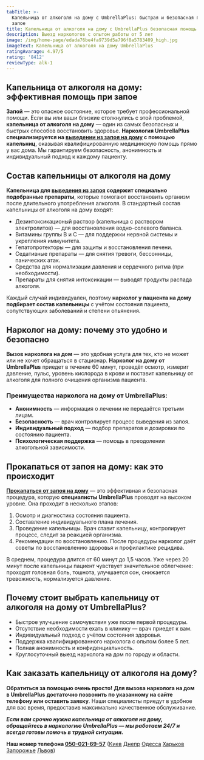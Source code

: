 ```yaml
---
tabTitle: >-
  Капельница от алкоголя на дому с UmbrellaPlus: быстрая и безопасная помощь при
  запое
title: Капельница от алкоголя на дому с UmbrellaPlus безопасная помощь при запое
description: Выезд наркологов с опытом работы от 5 лет
image: /img/home-page/edada76be4fa9739d5a796f8a5783409_high.jpg
imageText: Капельница от алкоголя на дому UmbrellaPlus
ratingAvarage: 4.97/5
rating: '8412'
reviewType: alk-1
---
```


## Капельница от алкоголя на дому: эффективная помощь при запое

**Запой** — это опасное состояние, которое требует профессиональной помощи. Если вы или ваши близкие столкнулись с этой проблемой, **капельница от алкоголя на дому** — один из самых безопасных и быстрых способов восстановить здоровье. **Наркология UmbrellaPlus** **специализируется на [выведении из запоя на дому](https://umbrella-plus.com.ua/services/vivod-iz-zapoia-na-domy-umbrellaplus/) с помощью капельниц**, оказывая квалифицированную медицинскую помощь прямо у вас дома. Мы гарантируем безопасность, анонимность и индивидуальный подход к каждому пациенту.

## Состав капельницы от алкоголя на дому

**Капельница для [выведения из запоя](https://umbrella-plus.com.ua/services/vivod-iz-zapoia-umbrellaplus/) содержит специально подобранные препараты**, которые помогают восстановить организм после длительного употребления алкоголя. В стандартный состав капельницы от алкоголя на дому входят:

* Дезинтоксикационый раствор (капельница с раствором электролитов) — для восстановления водно-солевого баланса.
* Витамины группы B и C — для поддержки нервной системы и укрепления иммунитета.
* Гепатопротекторы — для защиты и восстановления печени.
* Седативные препараты — для снятия тревоги, бессонницы, панических атак.
* Средства для нормализации давления и сердечного ритма (при необходимости).
* Препараты для снятия интоксикации — выводят продукты распада алкоголя.

Каждый случай индивидуален, поэтому **нарколог у пациента на дому подбирает состав капельницы** с учётом состояния пациента, сопутствующих заболеваний и степени опьянения.

## Нарколог на дому: почему это удобно и безопасно

**Вызов нарколога на дом** — это удобная услуга для тех, кто не может или не хочет обращаться в стационар. **Нарколог на дому от UmbrellaPlus** приедет в течение 60 минут, проведёт осмотр, измерит давление, пульс, уровень кислорода в крови и поставит капельницу от алкоголя для полного очищения организма пациента.

### Преимущества нарколога на дому от UmbrellaPlus:

* **Анонимность** — информация о лечении не передаётся третьим лицам.
* **Безопасность** — врач контролирует процесс выведения из запоя.
* **Индивидуальный подход** — подбор препаратов и дозировки по состоянию пациента.
* **Психологическая поддержка** — помощь в преодолении алкогольной зависимости.

## Прокапаться от запоя на дому: как это происходит

**[Прокапаться от запоя на дому](https://umbrella-plus.com.ua/services/kapelnica_ot_alkogola_na_domy_umbrellaplus/)** — это эффективная и безопасная процедура, которую **специалисты UmbrellaPlus** проводят на высоком уровне. Она проходит в несколько этапов:

1. Осмотр и диагностика состояния пациента.
2. Составление индивидуального плана лечения.
3. Проведение капельницы. Врач ставит капельницу, контролирует процесс, следит за реакцией организма.
4. Рекомендации по восстановлению. После процедуры нарколог даёт советы по восстановлению здоровья и профилактике рецидива.

В среднем, процедура длится от 60 минут до 1,5 часов. Уже через 20 минут после капельницы пациент чувствует значительное облегчение: проходят головная боль, тошнота, улучшается сон, снижается тревожность, нормализуется давление.

## Почему стоит выбрать капельницу от алкоголя на дому от UmbrellaPlus?

* Быстрое улучшение самочувствия уже после первой процедуры.
* Отсутствие необходимости ехать в клинику — врач приедет к вам.
* Индивидуальный подход с учётом состояния здоровья.
* Поддержка квалифицированного нарколога с опытом более 5 лет.
* Полная анонимность и конфиденциальность.
* Круглосуточный выезд нарколога на дом по городу и области.

## Как заказать капельницу от алкоголя на дому?

**Обратиться за помощью очень просто!** **Для вызова нарколога на дом в UmbrellaPlus** **достаточно позвонить по указанному на сайте телефону или оставить заявку**. Наши специалисты приедут в удобное для вас время, предоставив максимально качественное обслуживание.

***Если вам срочно нужна капельница от алкоголя на дому, обращайтесь в наркологию UmbrellaPlus — мы работаем 24/7 и всегда готовы помочь в трудной ситуации.***

**Наш номер телефона [050-021-69-57](tel:0500216957)** ([Киев](https://umbrella-plus.com.ua/kiev/) [Днепр](https://umbrella-plus.com.ua/dnepr/) [Одесса](https://umbrella-plus.com.ua/lechenie-alc/) [Харьков](https://umbrella-plus.com.ua/kharkiv/) [Запорожье](https://umbrella-plus.com.ua/zaporozie/) [Львов](https://umbrella-plus.com.ua/lviv/))
